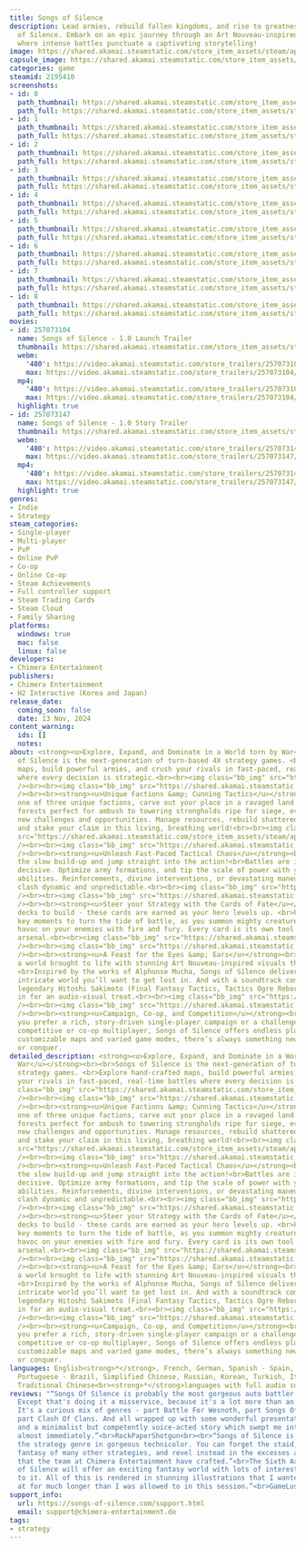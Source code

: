 ```yaml
---
title: Songs of Silence
description: Lead armies, rebuild fallen kingdoms, and rise to greatness in Songs
  of Silence. Embark on an epic journey through an Art Nouveau-inspired fantasy world
  where intense battles punctuate a captivating storytelling!
image: https://shared.akamai.steamstatic.com/store_item_assets/steam/apps/2195410/header.jpg?t=1733159105
capsule_image: https://shared.akamai.steamstatic.com/store_item_assets/steam/apps/2195410/9257e04d5defa8b9ca162dfe01055f14856dbaa4/capsule_231x87.jpg?t=1733159105
categories: game
steamid: 2195410
screenshots:
- id: 0
  path_thumbnail: https://shared.akamai.steamstatic.com/store_item_assets/steam/apps/2195410/ss_3162b32a69b1fb78bda88223b2d1d23627cf49f3.600x338.jpg?t=1733159105
  path_full: https://shared.akamai.steamstatic.com/store_item_assets/steam/apps/2195410/ss_3162b32a69b1fb78bda88223b2d1d23627cf49f3.1920x1080.jpg?t=1733159105
- id: 1
  path_thumbnail: https://shared.akamai.steamstatic.com/store_item_assets/steam/apps/2195410/ss_eb3f8e766844113ccd7ab243d914a2d59f2b485f.600x338.jpg?t=1733159105
  path_full: https://shared.akamai.steamstatic.com/store_item_assets/steam/apps/2195410/ss_eb3f8e766844113ccd7ab243d914a2d59f2b485f.1920x1080.jpg?t=1733159105
- id: 2
  path_thumbnail: https://shared.akamai.steamstatic.com/store_item_assets/steam/apps/2195410/ss_f0ea8397c866463fb38f8dc958cb2ce802b4c39a.600x338.jpg?t=1733159105
  path_full: https://shared.akamai.steamstatic.com/store_item_assets/steam/apps/2195410/ss_f0ea8397c866463fb38f8dc958cb2ce802b4c39a.1920x1080.jpg?t=1733159105
- id: 3
  path_thumbnail: https://shared.akamai.steamstatic.com/store_item_assets/steam/apps/2195410/ss_824b3f182433648eae94010dc58504b524b74379.600x338.jpg?t=1733159105
  path_full: https://shared.akamai.steamstatic.com/store_item_assets/steam/apps/2195410/ss_824b3f182433648eae94010dc58504b524b74379.1920x1080.jpg?t=1733159105
- id: 4
  path_thumbnail: https://shared.akamai.steamstatic.com/store_item_assets/steam/apps/2195410/ss_e6d3ad3a123f571d1dfb0800d48548e7abcd2348.600x338.jpg?t=1733159105
  path_full: https://shared.akamai.steamstatic.com/store_item_assets/steam/apps/2195410/ss_e6d3ad3a123f571d1dfb0800d48548e7abcd2348.1920x1080.jpg?t=1733159105
- id: 5
  path_thumbnail: https://shared.akamai.steamstatic.com/store_item_assets/steam/apps/2195410/ss_cb82910918c56231fc18ba7afd9021cfbb68e05d.600x338.jpg?t=1733159105
  path_full: https://shared.akamai.steamstatic.com/store_item_assets/steam/apps/2195410/ss_cb82910918c56231fc18ba7afd9021cfbb68e05d.1920x1080.jpg?t=1733159105
- id: 6
  path_thumbnail: https://shared.akamai.steamstatic.com/store_item_assets/steam/apps/2195410/ss_1077d497242bc5b42ca52f62e892e6bb0854bed9.600x338.jpg?t=1733159105
  path_full: https://shared.akamai.steamstatic.com/store_item_assets/steam/apps/2195410/ss_1077d497242bc5b42ca52f62e892e6bb0854bed9.1920x1080.jpg?t=1733159105
- id: 7
  path_thumbnail: https://shared.akamai.steamstatic.com/store_item_assets/steam/apps/2195410/ss_535f4cd77942545135c56d6ffd0a50f41ecc2ebf.600x338.jpg?t=1733159105
  path_full: https://shared.akamai.steamstatic.com/store_item_assets/steam/apps/2195410/ss_535f4cd77942545135c56d6ffd0a50f41ecc2ebf.1920x1080.jpg?t=1733159105
- id: 8
  path_thumbnail: https://shared.akamai.steamstatic.com/store_item_assets/steam/apps/2195410/ss_adfa37886941737e9c01dc14e182d5642d130288.600x338.jpg?t=1733159105
  path_full: https://shared.akamai.steamstatic.com/store_item_assets/steam/apps/2195410/ss_adfa37886941737e9c01dc14e182d5642d130288.1920x1080.jpg?t=1733159105
movies:
- id: 257073104
  name: Songs of Silence - 1.0 Launch Trailer
  thumbnail: https://shared.akamai.steamstatic.com/store_item_assets/steam/apps/257073104/15c41836251fdef85d3a33969898638d03b64e2b/movie_600x337.jpg?t=1731517679
  webm:
    '480': https://video.akamai.steamstatic.com/store_trailers/257073104/movie480_vp9.webm?t=1731517679
    max: https://video.akamai.steamstatic.com/store_trailers/257073104/movie_max_vp9.webm?t=1731517679
  mp4:
    '480': https://video.akamai.steamstatic.com/store_trailers/257073104/movie480.mp4?t=1731517679
    max: https://video.akamai.steamstatic.com/store_trailers/257073104/movie_max.mp4?t=1731517679
  highlight: true
- id: 257073147
  name: Songs of Silence - 1.0 Story Trailer
  thumbnail: https://shared.akamai.steamstatic.com/store_item_assets/steam/apps/257073147/b2bb38205edf86281844b3e9136bfbcd724fc3b0/movie_600x337.jpg?t=1731520863
  webm:
    '480': https://video.akamai.steamstatic.com/store_trailers/257073147/movie480_vp9.webm?t=1731520863
    max: https://video.akamai.steamstatic.com/store_trailers/257073147/movie_max_vp9.webm?t=1731520863
  mp4:
    '480': https://video.akamai.steamstatic.com/store_trailers/257073147/movie480.mp4?t=1731520863
    max: https://video.akamai.steamstatic.com/store_trailers/257073147/movie_max.mp4?t=1731520863
  highlight: true
genres:
- Indie
- Strategy
steam_categories:
- Single-player
- Multi-player
- PvP
- Online PvP
- Co-op
- Online Co-op
- Steam Achievements
- Full controller support
- Steam Trading Cards
- Steam Cloud
- Family Sharing
platforms:
  windows: true
  mac: false
  linux: false
developers:
- Chimera Entertainment
publishers:
- Chimera Entertainment
- H2 Interactive (Korea and Japan)
release_date:
  coming_soon: false
  date: 13 Nov, 2024
content_warning:
  ids: []
  notes:
about: <strong><u>Explore, Expand, and Dominate in a World torn by War</u></strong><br><br>Songs
  of Silence is the next-generation of turn-based 4X strategy games. <br>Explore hand-crafted
  maps, build powerful armies, and crush your rivals in fast-paced, real-time battles
  where every decision is strategic.<br><br><img class="bb_img" src="https://shared.akamai.steamstatic.com/store_item_assets/steam/apps/2195410/extras/SoS_GIF_KS_Exploration_600x347.gif?t=1733159105"
  /><br><br><img class="bb_img" src="https://shared.akamai.steamstatic.com/store_item_assets/steam/apps/2195410/extras/divider_smaller.png?t=1733159105"
  /><br><br><strong><u>Unique Factions &amp; Cunning Tactics</u></strong><br><br>Lead
  one of three unique factions, carve out your place in a ravaged land.<br>From dense
  forests perfect for ambush to towering strongholds ripe for siege, every map presents
  new challenges and opportunities. Manage resources, rebuild shattered kingdoms,
  and stake your claim in this living, breathing world!<br><br><img class="bb_img"
  src="https://shared.akamai.steamstatic.com/store_item_assets/steam/apps/2195410/extras/SoS_GIF_KS_KingdomExpansion_600x347.gif?t=1733159105"
  /><br><br><img class="bb_img" src="https://shared.akamai.steamstatic.com/store_item_assets/steam/apps/2195410/extras/divider_smaller.png?t=1733159105"
  /><br><br><strong><u>Unleash Fast-Paced Tactical Chaos</u></strong><br><br>Skip
  the slow build-up and jump straight into the action!<br>Battles are intense and
  decisive. Optimize army formations, and tip the scale of power with your heroes'
  abilities. Reinforcements, divine interventions, or devastating maneuvers make every
  clash dynamic and unpredictable.<br><br><img class="bb_img" src="https://shared.akamai.steamstatic.com/store_item_assets/steam/apps/2195410/extras/SoS_GIF_KS_DynamicBattles_600x347.gif?t=1733159105"
  /><br><br><img class="bb_img" src="https://shared.akamai.steamstatic.com/store_item_assets/steam/apps/2195410/extras/divider_smaller.png?t=1733159105"
  /><br><br><strong><u>Steer your Strategy with the Cards of Fate</u></strong><br><br>No
  decks to build - these cards are earned as your hero levels up. <br>Play them at
  key moments to turn the tide of battle, as you summon mighty creatures, or wreak
  havoc on your enemies with fire and fury. Every card is its own tool in your strategic
  arsenal.<br><br><img class="bb_img" src="https://shared.akamai.steamstatic.com/store_item_assets/steam/apps/2195410/extras/SoS_GIF_KS_CardsOfFate_600x347.gif?t=1733159105"
  /><br><br><img class="bb_img" src="https://shared.akamai.steamstatic.com/store_item_assets/steam/apps/2195410/extras/divider_smaller.png?t=1733159105"
  /><br><br><strong><u>A Feast for the Eyes &amp; Ears</u></strong><br><br>Step into
  a world brought to life with stunning Art Nouveau-inspired visuals that set it apart.
  <br>Inspired by the works of Alphonse Mucha, Songs of Silence delivers a colorful,
  intricate world you’ll want to get lost in. And with a soundtrack composed by the
  legendary Hitoshi Sakimoto (Final Fantasy Tactics, Tactics Ogre Reborn), you’re
  in for an audio-visual treat.<br><br><img class="bb_img" src="https://shared.akamai.steamstatic.com/store_item_assets/steam/apps/2195410/extras/heroes_new.png?t=1733159105"
  /><br><br><img class="bb_img" src="https://shared.akamai.steamstatic.com/store_item_assets/steam/apps/2195410/extras/divider_smaller.png?t=1733159105"
  /><br><br><strong><u>Campaign, Co-op, and Competition</u></strong><br><br>Whether
  you prefer a rich, story-driven single-player campaign or a challenge of skill in
  competitive or co-op multiplayer, Songs of Silence offers endless playtime. With
  customizable maps and varied game modes, there’s always something new to explore
  or conquer.
detailed_description: <strong><u>Explore, Expand, and Dominate in a World torn by
  War</u></strong><br><br>Songs of Silence is the next-generation of turn-based 4X
  strategy games. <br>Explore hand-crafted maps, build powerful armies, and crush
  your rivals in fast-paced, real-time battles where every decision is strategic.<br><br><img
  class="bb_img" src="https://shared.akamai.steamstatic.com/store_item_assets/steam/apps/2195410/extras/SoS_GIF_KS_Exploration_600x347.gif?t=1733159105"
  /><br><br><img class="bb_img" src="https://shared.akamai.steamstatic.com/store_item_assets/steam/apps/2195410/extras/divider_smaller.png?t=1733159105"
  /><br><br><strong><u>Unique Factions &amp; Cunning Tactics</u></strong><br><br>Lead
  one of three unique factions, carve out your place in a ravaged land.<br>From dense
  forests perfect for ambush to towering strongholds ripe for siege, every map presents
  new challenges and opportunities. Manage resources, rebuild shattered kingdoms,
  and stake your claim in this living, breathing world!<br><br><img class="bb_img"
  src="https://shared.akamai.steamstatic.com/store_item_assets/steam/apps/2195410/extras/SoS_GIF_KS_KingdomExpansion_600x347.gif?t=1733159105"
  /><br><br><img class="bb_img" src="https://shared.akamai.steamstatic.com/store_item_assets/steam/apps/2195410/extras/divider_smaller.png?t=1733159105"
  /><br><br><strong><u>Unleash Fast-Paced Tactical Chaos</u></strong><br><br>Skip
  the slow build-up and jump straight into the action!<br>Battles are intense and
  decisive. Optimize army formations, and tip the scale of power with your heroes'
  abilities. Reinforcements, divine interventions, or devastating maneuvers make every
  clash dynamic and unpredictable.<br><br><img class="bb_img" src="https://shared.akamai.steamstatic.com/store_item_assets/steam/apps/2195410/extras/SoS_GIF_KS_DynamicBattles_600x347.gif?t=1733159105"
  /><br><br><img class="bb_img" src="https://shared.akamai.steamstatic.com/store_item_assets/steam/apps/2195410/extras/divider_smaller.png?t=1733159105"
  /><br><br><strong><u>Steer your Strategy with the Cards of Fate</u></strong><br><br>No
  decks to build - these cards are earned as your hero levels up. <br>Play them at
  key moments to turn the tide of battle, as you summon mighty creatures, or wreak
  havoc on your enemies with fire and fury. Every card is its own tool in your strategic
  arsenal.<br><br><img class="bb_img" src="https://shared.akamai.steamstatic.com/store_item_assets/steam/apps/2195410/extras/SoS_GIF_KS_CardsOfFate_600x347.gif?t=1733159105"
  /><br><br><img class="bb_img" src="https://shared.akamai.steamstatic.com/store_item_assets/steam/apps/2195410/extras/divider_smaller.png?t=1733159105"
  /><br><br><strong><u>A Feast for the Eyes &amp; Ears</u></strong><br><br>Step into
  a world brought to life with stunning Art Nouveau-inspired visuals that set it apart.
  <br>Inspired by the works of Alphonse Mucha, Songs of Silence delivers a colorful,
  intricate world you’ll want to get lost in. And with a soundtrack composed by the
  legendary Hitoshi Sakimoto (Final Fantasy Tactics, Tactics Ogre Reborn), you’re
  in for an audio-visual treat.<br><br><img class="bb_img" src="https://shared.akamai.steamstatic.com/store_item_assets/steam/apps/2195410/extras/heroes_new.png?t=1733159105"
  /><br><br><img class="bb_img" src="https://shared.akamai.steamstatic.com/store_item_assets/steam/apps/2195410/extras/divider_smaller.png?t=1733159105"
  /><br><br><strong><u>Campaign, Co-op, and Competition</u></strong><br><br>Whether
  you prefer a rich, story-driven single-player campaign or a challenge of skill in
  competitive or co-op multiplayer, Songs of Silence offers endless playtime. With
  customizable maps and varied game modes, there’s always something new to explore
  or conquer.
languages: English<strong>*</strong>, French, German, Spanish - Spain, Japanese, Polish,
  Portuguese - Brazil, Simplified Chinese, Russian, Korean, Turkish, Italian, Ukrainian,
  Traditional Chinese<br><strong>*</strong>languages with full audio support
reviews: "“Songs Of Silence is probably the most gorgeous auto battler I've ever played.
  Except that's doing it a misservice, because it's a lot more than an auto battler.
  It's a curious mix of genres - part Battle For Wesnoth, part Songs Of Conquest,
  part Clash Of Clans. And all wrapped up with some wonderful presentation, music,
  and a minimalist but competently voice-acted story which swept me into its world
  almost immediately.”<br>RockPaperShotgun<br><br>“Songs of Silence is repainting
  the strategy genre in gorgeous technicolor. You can forget the staid, drab medieval
  fantasy of many other strategies, and revel instead in the excesses and bold brushstrokes
  that the team at Chimera Entertainment have crafted.”<br>The Sixth Axis<br><br>“Songs
  of Silence will offer an exciting fantasy world with lots of interesting facets
  to it. All of this is rendered in stunning illustrations that I wanted to stare
  at for much longer than I was allowed to in this session.”<br>GameLuster<br>"
support_info:
  url: https://songs-of-silence.com/support.html
  email: support@chimera-entertainment.de
tags:
- strategy
---
```

